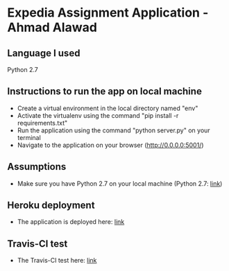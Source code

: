 Expedia Assignment Application - Ahmad Alawad
=============================================

## Language I used
Python 2.7

## Instructions to run the app on local machine
 - Create a virtual environment in the local directory named "env"
 - Activate the virtualenv using the command "pip install -r requirements.txt"
 - Run the application using the command "python server.py" on your terminal
 - Navigate to the application on your browser (http://0.0.0.0:5001/)

## Assumptions
 - Make sure you have Python 2.7 on your local machine (Python 2.7: [link](https://www.python.org/download/releases/2.7/))

## Heroku deployment
  - The application is deployed here: [link](https://expedia-assignment-app.herokuapp.com/)

## Travis-CI test
  - The Travis-CI test here: [link](https://travis-ci.org/Ahmad-Alawad/expedia-assignment-app/)
